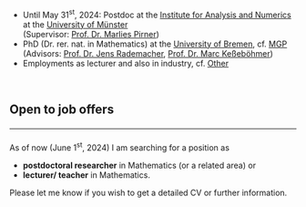 
<ul>
<li>Until May 31<sup>st</sup>, 2024: Postdoc at the <a href="https://www.uni-muenster.de/AMM/en/institute.shtml">Institute for Analysis and Numerics</a> at the <a href="https://www.uni-muenster.de/en/">University of Münster</a><br>
(Supervisor: <a href="https://www.uni-muenster.de/AMM/en/Pirner/index.shtml">Prof. Dr. Marlies Pirner</a>)</li>
<li>PhD (Dr. rer. nat. in Mathematics) at the <a href="https://www.uni-bremen.de/en/">University of Bremen</a>, cf. <a href="https://www.mathgenealogy.org/id.php?id=277103">MGP</a> <br>
(Advisors: <a href="https://www.math.uni-hamburg.de/en/forschung/bereiche/am/ang-dynamische-systeme/personen/rademacher-jens.html">Prof. Dr. Jens Rademacher</a>, <a href="https://www.uni-bremen.de/dynsys/members/prof-dr-marc-kesseboehmer">Prof. Dr. Marc Keßeböhmer</a>)</li>
<li>Employments as lecturer and also in industry, cf. <a href="https://www.dulbrich.de/#Sonstiges">Other</a></li>
</ul>

<br>

## Open to job offers <hr>
As of now (June 1<sup>st</sup>, 2024) I am searching for a position as 
<ul>
<li> <b>postdoctoral researcher</b> in Mathematics (or a related area) or </li>
<li> <b>lecturer/ teacher</b> in Mathematics.</li>
</ul>
Please let me know if you wish to get a detailed CV or further information.



 






